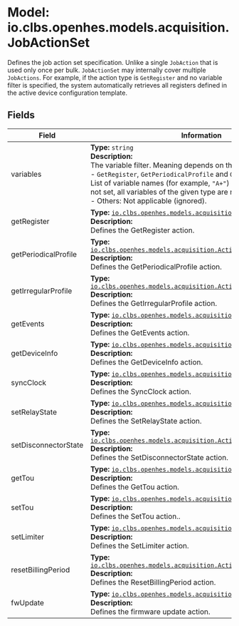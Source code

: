 # Model: io.clbs.openhes.models.acquisition.JobActionSet

Defines the job action set specification.
 Unlike a single `JobAction` that is used only once per bulk. `JobActionSet` may internally cover multiple `JobActions`.
 For example, if the action type is `GetRegister` and no variable filter is specified, the system automatically retrieves all registers defined in the active device configuration template.

## Fields

| Field | Information |
| --- | --- |
| variables | <b>Type:</b> `string`<br><b>Description:</b><br>The variable filter. Meaning depends on the action type:<br>  - `GetRegister`, `GetPeriodicalProfile` and `GetIrregularProfile`: List of variable names (for example, `"A+"`) defined in the system. If not set, all variables of the given type are read.<br> - Others: Not applicable (ignored). |
| getRegister | <b>Type:</b> [`io.clbs.openhes.models.acquisition.ActionGetRegister`](model-io-clbs-openhes-models-acquisition-actiongetregister.md)<br><b>Description:</b><br>Defines the GetRegister action. |
| getPeriodicalProfile | <b>Type:</b> [`io.clbs.openhes.models.acquisition.ActionGetPeriodicalProfile`](model-io-clbs-openhes-models-acquisition-actiongetperiodicalprofile.md)<br><b>Description:</b><br>Defines the GetPeriodicalProfile action. |
| getIrregularProfile | <b>Type:</b> [`io.clbs.openhes.models.acquisition.ActionGetIrregularProfile`](model-io-clbs-openhes-models-acquisition-actiongetirregularprofile.md)<br><b>Description:</b><br>Defines the GetIrregularProfile action. |
| getEvents | <b>Type:</b> [`io.clbs.openhes.models.acquisition.ActionGetEvents`](model-io-clbs-openhes-models-acquisition-actiongetevents.md)<br><b>Description:</b><br>Defines the GetEvents action. |
| getDeviceInfo | <b>Type:</b> [`io.clbs.openhes.models.acquisition.ActionGetDeviceInfo`](model-io-clbs-openhes-models-acquisition-actiongetdeviceinfo.md)<br><b>Description:</b><br>Defines the GetDeviceInfo action. |
| syncClock | <b>Type:</b> [`io.clbs.openhes.models.acquisition.ActionSyncClock`](model-io-clbs-openhes-models-acquisition-actionsyncclock.md)<br><b>Description:</b><br>Defines the SyncClock action. |
| setRelayState | <b>Type:</b> [`io.clbs.openhes.models.acquisition.ActionSetRelayState`](model-io-clbs-openhes-models-acquisition-actionsetrelaystate.md)<br><b>Description:</b><br>Defines the SetRelayState action. |
| setDisconnectorState | <b>Type:</b> [`io.clbs.openhes.models.acquisition.ActionSetDisconnectorState`](model-io-clbs-openhes-models-acquisition-actionsetdisconnectorstate.md)<br><b>Description:</b><br>Defines the SetDisconnectorState action. |
| getTou | <b>Type:</b> [`io.clbs.openhes.models.acquisition.ActionGetTou`](model-io-clbs-openhes-models-acquisition-actiongettou.md)<br><b>Description:</b><br>Defines the GetTou action. |
| setTou | <b>Type:</b> [`io.clbs.openhes.models.acquisition.ActionSetTou`](model-io-clbs-openhes-models-acquisition-actionsettou.md)<br><b>Description:</b><br>Defines the SetTou action.. |
| setLimiter | <b>Type:</b> [`io.clbs.openhes.models.acquisition.ActionSetLimiter`](model-io-clbs-openhes-models-acquisition-actionsetlimiter.md)<br><b>Description:</b><br>Defines the SetLimiter action. |
| resetBillingPeriod | <b>Type:</b> [`io.clbs.openhes.models.acquisition.ActionResetBillingPeriod`](model-io-clbs-openhes-models-acquisition-actionresetbillingperiod.md)<br><b>Description:</b><br>Defines the ResetBillingPeriod action. |
| fwUpdate | <b>Type:</b> [`io.clbs.openhes.models.acquisition.ActionFwUpdate`](model-io-clbs-openhes-models-acquisition-actionfwupdate.md)<br><b>Description:</b><br>Defines the firmware update action. |

